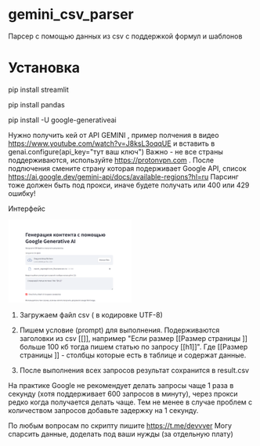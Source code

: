 # gemini_csv_parser
Парсер с помощью данных из csv с поддержкой формул и шаблонов

# Установка
pip install streamlit  

pip install pandas  

pip install -U google-generativeai  

Нужно получить кей от API GEMINI , пример полчения в видео  https://www.youtube.com/watch?v=J8ksL3oqqUE
и вставить в 
genai.configure(api_key="тут ваш ключ")
Важно - не все страны поддерживаются, используйте https://protonvpn.com . После подлючения смените страну которая подерживает Google API, список
https://ai.google.dev/gemini-api/docs/available-regions?hl=ru
Парсинг тоже должен быть под прокси, иначе будете получать или 400 или 429 ошибку!

Интерфейс  

[<img src="https://github.com/Devvver/gemini_csv_parser/blob/main/999.png" width="50%">](https://github.com/Devvver/gemini_csv_parser/blob/main/999.png)  

1) Загружаем файл csv ( в кодировке UTF-8)
2) Пишем условие (prompt) для выполнения. Подерживаются заголовки из csv [[]], например
"Если размер [[Размер страницы ]] больше 100 кб тогда пишем статью по запросу [[h1]]".
Где [[Размер страницы ]] - столбцы которые есть в таблице и содержат данные.

3) После выполнения всех запросов результат сохранится в result.csv

На практике Google не рекомендует делать запросы чаще 1 раза в секунду (хотя поддерживает 600 запросов в минуту), через прокси редко когда получается делать чаще.
Тем не менее в случае проблем с количеством запросов добавьте задержку на 1 секунду.

По любым вопросам по скрипту пишите https://t.me/devvver
Могу спарсить данные, доделать под ваши нужды (за отдельную плату)







